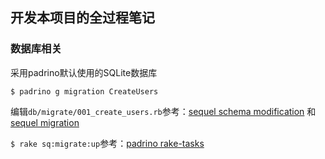 ## 开发本项目的全过程笔记
### 数据库相关
采用padrino默认使用的SQLite数据库

```$ padrino g migration CreateUsers```

编辑`db/migrate/001_create_users.rb`参考：[sequel schema modification](http://sequel.jeremyevans.net/rdoc/files/doc/schema_modification_rdoc.html) 和 [sequel migration](http://sequel.jeremyevans.net/rdoc/files/doc/migration_rdoc.html)

`$ rake sq:migrate:up`参考：[padrino rake-tasks](http://www.padrinorb.com/guides/rake-tasks)
